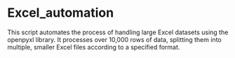 # Excel_automation

This script automates the process of handling large Excel datasets using the openpyxl library. It processes over 10,000 rows of data, splitting them into multiple, smaller Excel files according to a specified format.